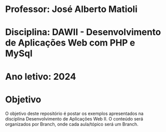 # Professor: José Alberto Matioli
# Disciplina: DAWII - Desenvolvimento de Aplicações Web com PHP e MySql
# Ano letivo: 2024
# Objetivo
O objetivo deste repositório é postar os exemplos apresentados na disciplina Desenvolvimento de Aplicações Web II. O conteúdo será organizados por Branch, onde cada aula/tópico será um Branch.
